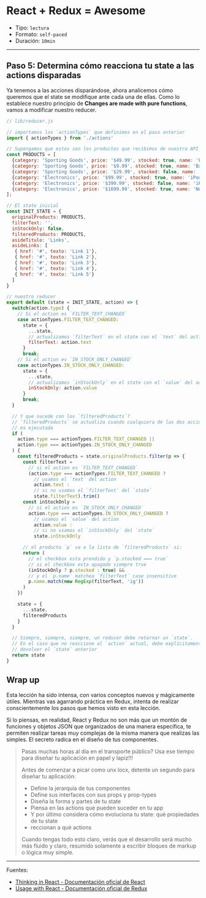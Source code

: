 # React + Redux = Awesome

* Tipo: `lectura`
* Formato: `self-paced`
* Duración: `10min`

***

## Paso 5: Determina cómo reacciona tu state a las actions disparadas

Ya tenemos a las acciones disparándose, ahora analicemos cómo queremos que el
state se modifique ante cada una de ellas. Como lo establece nuestro principio
de **Changes are made with pure functions**, vamos a modificar nuestro reducer.

```js
// lib/reducer.js

// importamos los `actionTypes` que definimos en el paso anterior
import { actionTypes } from './actions'

// Supongamos que estos son los productos que recibimos de nuestra API JSON
const PRODUCTS = [
  {category: 'Sporting Goods', price: '$49.99', stocked: true, name: 'Football'},
  {category: 'Sporting Goods', price: '$9.99', stocked: true, name: 'Baseball'},
  {category: 'Sporting Goods', price: '$29.99', stocked: false, name: 'Basketball'},
  {category: 'Electronics', price: '$99.99', stocked: true, name: 'iPod Touch'},
  {category: 'Electronics', price: '$399.99', stocked: false, name: 'iPhone 5'},
  {category: 'Electronics', price: '$1699.99', stocked: true, name: 'Nexus 7'}
];

// El state inicial
const INIT_STATE = {
  originalProducts: PRODUCTS,
  filterText: '',
  inStockOnly: false,
  filteredProducts: PRODUCTS,
  asideTitulo: 'Links',
  asideLinks: [
   { href: '#', texto: 'Link 1'},
   { href: '#', texto: 'Link 2'},
   { href: '#', texto: 'Link 3'},
   { href: '#', texto: 'Link 4'},
   { href: '#', texto: 'Link 5'}
  ]
}

// nuestro reducer
export default (state = INIT_STATE, action) => {
  switch(action.type) {
    // Si el action es `FILTER_TEXT_CHANGED`
    case actionTypes.FILTER_TEXT_CHANGED:
      state = {
        ...state,
        // actualizamos `filterText` en el state con el `text` del action
        filterText: action.text
      }
      break;
    // Si el action es `IN_STOCK_ONLY_CHANGED`
    case actionTypes.IN_STOCK_ONLY_CHANGED:
      state = {
        ...state,
        // actualizamos `inStockOnly` en el state con el `value` del action
        inStockOnly: action.value
      }
      break;
  }

  // Y que sucede con los `filteredProducts`?
  // `filteredProducts` se actualiza cuando cualquiera de las dos acciones
  // es ejecutada
  if (
    action.type === actionTypes.FILTER_TEXT_CHANGED ||
    action.type === actionTypes.IN_STOCK_ONLY_CHANGED
  ) {
    const filteredProducts = state.originalProducts.filter(p => {
      const filterText =
        // si el action es `FILTER_TEXT_CHANGED`
        (action.type === actionTypes.FILTER_TEXT_CHANGED ?
          // usamos el `text` del action
          action.text :
          // si no usamos el `filterText` del `state`
          state.filterText).trim()
      const inStockOnly =
        // si el action es `IN_STOCK_ONLY_CHANGED`
        action.type === actionTypes.IN_STOCK_ONLY_CHANGED ?
          // usamos el `value` del action
          action.value :
          // si no usamos el `inStockOnly` del `state`
          state.inStockOnly

      // el producto `p` va a la lista de `filteredProducts` si:
      return (
        // el checkbox esta prendido y `p.stocked === true`
        // si el checkbox esta apagado siempre true
        (inStockOnly ? p.stocked : true) &&
        // y el `p.name` matchea `filterText` case insensitive
        p.name.match(new RegExp(filterText, 'ig'))
      )
    })

    state = {
      ...state,
      filteredProducts
    }
  }

  // Siempre, siempre, siempre, un reducer debe retornar un `state`.
  // En el caso que no reaccione al `action` actual, debe explícitamente
  // devolver el `state` anterior
  return state
}

```

## Wrap up

Esta lección ha sido intensa, con varios conceptos nuevos y mágicamente útiles.
Mientras vas agarrando práctica en Redux, intenta de realizar conscientemente
los pasos que hemos visto en esta lección.

Si lo piensas, en realidad, React y Redux no son más que un montón de funciones
y objetos JSON que organizados de una manera específica, te permiten realizar
tareas muy complejas de la misma manera que realizas las simples. El secreto
radica en el diseño de tus componentes.

> Pasas muchas horas al día en el transporte público? Usa ese tiempo para
> diseñar tu aplicación en papel y lapiz!!!
>
> Antes de comenzar a picar como unx locx, detente un segundo para diseñar tu
> aplicación:
>
> - Define la jerarquía de tus componentes
> - Define sus interfaces con sus props y prop-types
> - Diseña la forma y partes de tu state
> - Piensa en las actions que pueden suceder en tu app
> - Y por último considera cómo evoluciona tu state: qué propiedades de tu state
> - reccionan a qué actions
>
> Cuando tengas todo esto claro, verás que el desarrollo será mucho más fluido y
> claro, resumido solamente a escribir bloques de markup o lógica muy simple.

***

Fuentes:

* [Thinking in React - Documentación oficial de React](https://facebook.github.io/react/docs/thinking-in-react.html)
* [Usage with React - Documentación oficial de Redux](http://redux.js.org/docs/basics/UsageWithReact.html)
